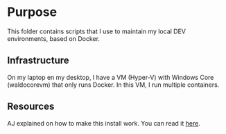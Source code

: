 # Purpose
This folder contains scripts that I use to maintain my local DEV environments, based on Docker.

## Infrastructure
On my laptop en my desktop, I have a VM (Hyper-V) with Windows Core (waldocorevm) that only runs Docker.  In this VM, I run multiple containers.

## Resources
AJ explained on how to make this install work.  You can read it [here](https://www.kauffmann.nl/2017/12/02/running-nav-docker-containers-on-a-local-hyper-v-virtual-machine/).